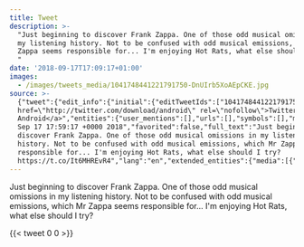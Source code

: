 ```yaml
---
title: Tweet
description: >-
  "Just beginning to discover Frank Zappa. One of those odd musical omissions in
  my listening history. Not to be confused with odd musical emissions, which Mr
  Zappa seems responsible for... I'm enjoying Hot Rats, what else should I try?
  "
date: '2018-09-17T17:09:17+01:00'
images:
  - /images/tweets_media/1041748441221791750-DnUIrb5XoAEpCKE.jpg
source: >-
  {"tweet":{"edit_info":{"initial":{"editTweetIds":["1041748441221791750"],"editableUntil":"2018-09-17T18:59:17.794Z","editsRemaining":"5","isEditEligible":true}},"retweeted":false,"source":"<a
  href=\"http://twitter.com/download/android\" rel=\"nofollow\">Twitter for
  Android</a>","entities":{"user_mentions":[],"urls":[],"symbols":[],"media":[{"expanded_url":"https://twitter.com/toychicken/status/1041748441221791750/photo/1","indices":["234","257"],"url":"https://t.co/It6MHREvR4","media_url":"http://pbs.twimg.com/tweet_video_thumb/DnUIrb5XoAEpCKE.jpg","id_str":"1041748431121915905","id":"1041748431121915905","media_url_https":"https://pbs.twimg.com/tweet_video_thumb/DnUIrb5XoAEpCKE.jpg","sizes":{"medium":{"w":"328","h":"228","resize":"fit"},"small":{"w":"328","h":"228","resize":"fit"},"thumb":{"w":"150","h":"150","resize":"crop"},"large":{"w":"328","h":"228","resize":"fit"}},"type":"photo","display_url":"pic.twitter.com/It6MHREvR4"}],"hashtags":[]},"display_text_range":["0","257"],"favorite_count":"0","id_str":"1041748441221791750","truncated":false,"retweet_count":"0","id":"1041748441221791750","possibly_sensitive":false,"created_at":"Mon
  Sep 17 17:59:17 +0000 2018","favorited":false,"full_text":"Just beginning to
  discover Frank Zappa. One of those odd musical omissions in my listening
  history. Not to be confused with odd musical emissions, which Mr Zappa seems
  responsible for... I'm enjoying Hot Rats, what else should I try?
  https://t.co/It6MHREvR4","lang":"en","extended_entities":{"media":[{"expanded_url":"https://twitter.com/toychicken/status/1041748441221791750/photo/1","indices":["234","257"],"url":"https://t.co/It6MHREvR4","media_url":"http://pbs.twimg.com/tweet_video_thumb/DnUIrb5XoAEpCKE.jpg","id_str":"1041748431121915905","video_info":{"aspect_ratio":["82","57"],"variants":[{"bitrate":"0","content_type":"video/mp4","url":"https://video.twimg.com/tweet_video/DnUIrb5XoAEpCKE.mp4"}]},"id":"1041748431121915905","media_url_https":"https://pbs.twimg.com/tweet_video_thumb/DnUIrb5XoAEpCKE.jpg","sizes":{"medium":{"w":"328","h":"228","resize":"fit"},"small":{"w":"328","h":"228","resize":"fit"},"thumb":{"w":"150","h":"150","resize":"crop"},"large":{"w":"328","h":"228","resize":"fit"}},"type":"animated_gif","display_url":"pic.twitter.com/It6MHREvR4"}]}}}
---
```

Just beginning to discover Frank Zappa. One of those odd musical omissions in my listening history. Not to be confused with odd musical emissions, which Mr Zappa seems responsible for... I'm enjoying Hot Rats, what else should I try? 
    
{{< tweet 0 0 >}}
    
